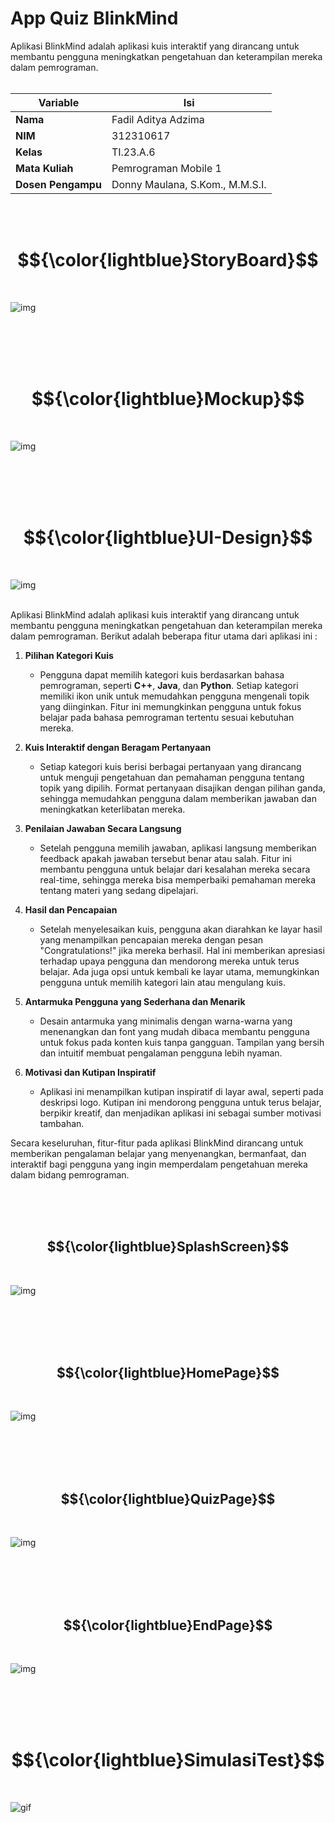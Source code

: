 # App Quiz BlinkMind
Aplikasi BlinkMind adalah aplikasi kuis interaktif yang dirancang untuk membantu pengguna meningkatkan pengetahuan dan keterampilan mereka dalam pemrograman. 
<br> <br>

| Variable           |             Isi            |
| -------------------|----------------------------|
| **Nama**           |     Fadil Aditya Adzima    |
| **NIM**            |          312310617         |
| **Kelas**          |          TI.23.A.6         |
| **Mata Kuliah**    |    Pemrograman Mobile 1    |
| **Dosen Pengampu** | Donny Maulana, S.Kom., M.M.S.I.|

<br> <br>



# $${\color{lightblue}StoryBoard}$$
<br>

![img](doc/StoryBoard.png) <br> <br>


<br> <br> <br>

# $${\color{lightblue}Mockup}$$
<br>

![img](doc/Mockup.png) <br> <br>


<br> <br> <br>

# $${\color{lightblue}UI-Design}$$
<br>

![img](doc/UI_Design.png) <br> <br>

Aplikasi BlinkMind adalah aplikasi kuis interaktif yang dirancang untuk membantu pengguna meningkatkan pengetahuan dan keterampilan mereka dalam pemrograman. Berikut adalah beberapa fitur utama dari aplikasi ini :

1. **Pilihan Kategori Kuis**  
   - Pengguna dapat memilih kategori kuis berdasarkan bahasa pemrograman, seperti **C++**, **Java**, dan **Python**. Setiap kategori memiliki ikon unik untuk memudahkan pengguna mengenali topik yang diinginkan. Fitur ini memungkinkan pengguna untuk fokus belajar pada bahasa pemrograman tertentu sesuai kebutuhan mereka. 

2. **Kuis Interaktif dengan Beragam Pertanyaan**  
   - Setiap kategori kuis berisi berbagai pertanyaan yang dirancang untuk menguji pengetahuan dan pemahaman pengguna tentang topik yang dipilih. Format pertanyaan disajikan dengan pilihan ganda, sehingga memudahkan pengguna dalam memberikan jawaban dan meningkatkan keterlibatan mereka.

3. **Penilaian Jawaban Secara Langsung**  
   - Setelah pengguna memilih jawaban, aplikasi langsung memberikan feedback apakah jawaban tersebut benar atau salah. Fitur ini membantu pengguna untuk belajar dari kesalahan mereka secara real-time, sehingga mereka bisa memperbaiki pemahaman mereka tentang materi yang sedang dipelajari.

4. **Hasil dan Pencapaian**  
   - Setelah menyelesaikan kuis, pengguna akan diarahkan ke layar hasil yang menampilkan pencapaian mereka dengan pesan "Congratulations!" jika mereka berhasil. Hal ini memberikan apresiasi terhadap upaya pengguna dan mendorong mereka untuk terus belajar. Ada juga opsi untuk kembali ke layar utama, memungkinkan pengguna untuk memilih kategori lain atau mengulang kuis.

5. **Antarmuka Pengguna yang Sederhana dan Menarik**  
   - Desain antarmuka yang minimalis dengan warna-warna yang menenangkan dan font yang mudah dibaca membantu pengguna untuk fokus pada konten kuis tanpa gangguan. Tampilan yang bersih dan intuitif membuat pengalaman pengguna lebih nyaman.

6. **Motivasi dan Kutipan Inspiratif**  
   - Aplikasi ini menampilkan kutipan inspiratif di layar awal, seperti pada deskripsi logo. Kutipan ini mendorong pengguna untuk terus belajar, berpikir kreatif, dan menjadikan aplikasi ini sebagai sumber motivasi tambahan.

Secara keseluruhan, fitur-fitur pada aplikasi BlinkMind dirancang untuk memberikan pengalaman belajar yang menyenangkan, bermanfaat, dan interaktif bagi pengguna yang ingin memperdalam pengetahuan mereka dalam bidang pemrograman.


<br> <br> <br>

## $${\color{lightblue}SplashScreen}$$
<br>

![img](doc/UI_SplashScreen.png) <br> <br>


<br> <br> <br>

## $${\color{lightblue}HomePage}$$
<br>

![img](doc/UI_HomePage.png) <br> <br>


<br> <br> <br>

## $${\color{lightblue}QuizPage}$$
<br>

![img](doc/UI_QuizPage.png) <br> <br>


<br> <br> <br>

## $${\color{lightblue}EndPage}$$
<br>

![img](doc/UI_EndPage.png) <br> <br>

<br> <br> <br>


# $${\color{lightblue}SimulasiTest}$$
<br>

![gif](doc/ScreenRecord_AppQuiz.gif)
